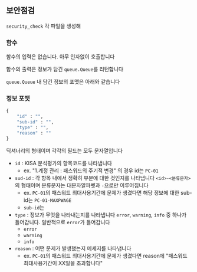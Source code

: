 ## 보안점검

`security_check` 각 파일을 생성해 

### 함수

함수의 입력은 없습니다. 아무 인자없이 호출합니다

함수의 출력은 정보가 담긴 `queue.Queue`를 리턴합니다

`queue.Queue` 내 담긴 정보의 포맷은 아래와 같습니다

### 정보 포맷

```python
{
    "id" : "",
    "sub-id" : "",
    "type" : "",
    "reason" : ""
}
```

딕셔너리의 형태이며 각각의 필드는 모두 문자열입니다

- `id` : KISA 분석평가의 항목코드를 나타냅니다
    - ex. "1.계정 관리 : 패스워드의 주기적 변경" 의 경우 id는 `PC-01`
- `sud-id` : 각 항목 내에서 정확히 부분에 대한 것인지를 나타냅니다 `<id>-<분류문자>`의 형태이며 분류문자는 대문자알파벳과 `-`으로만 이루어집니다
    - ex. `PC-01`의 패스워드 최대사용기간에 문제가 생겼다면 해당 정보에 대한 sub-id는 `PC-01-MAXPWAGE`
    - `sub-id`는 
- `type` : 정보가 무엇을 나타내는지를 나타냅니다 `error`, `warning`, `info` 중 하나가 들어갑니다. 일반적으로 `error`가 들어갑니다
    - `error`
    - `warning`
    - `info`
- `reason` : 어떤 문제가 발생했는지 메세지를 나타냅니다
    - ex. `PC-01`의 패스워드 최대사용기간에 문제가 생겼다면 reason에 "패스워드 최대사용기간이 XX일을 초과합니다"